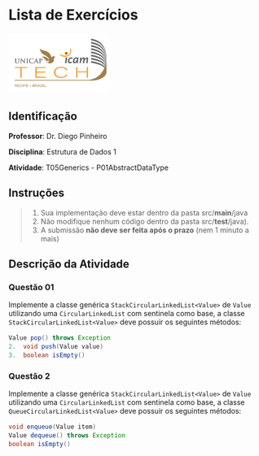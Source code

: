 # Lista de Exercícios
<img src="../../assets/images/Unicap_Icam_Tech-01.png" alt="drawing" width="200"/>

## Identificação
**Professor**: Dr. Diego Pinheiro

**Disciplina**: Estrutura de Dados 1

**Atividade**: T05Generics - P01AbstractDataType

## Instruções 
> 1. Sua implementação deve estar dentro da pasta src/**main**/java 
> 2. Não modifique nenhum código dentro da pasta src/**test**/java).
> 3. A submissão **não deve ser feita após o prazo** (nem 1 minuto a mais)

## Descrição da Atividade
### Questão 01

Implemente a classe genérica `StackCircularLinkedList<Value>` de `Value` utilizando uma `CircularLinkedList` com sentinela como base, a classe `StackCircularLinkedList<Value>` deve possuir os seguintes métodos:

```java
Value pop() throws Exception
2.	void push(Value value)
3.	boolean isEmpty()
```

### Questão 2

Implemente a classe genérica `StackCircularLinkedList<Value>` de `Value` utilizando uma `CircularLinkedList` com sentinela como base, a classe `QueueCircularLinkedList<Value>` deve possuir os seguintes métodos:

```java
void enqueue(Value item) 
Value dequeue() throws Exception
boolean isEmpty()
```